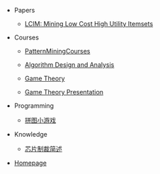 <!-- _sidebar.md -->


* Papers
   * [LCIM: Mining Low Cost High Utility Itemsets](Papers/LCIM.md)


* Courses
   * [PatternMiningCourses](Courses/PatternMiningCourse.md)
   
   * [Algorithm Design and Analysis](Courses/算法设计与分析课程.md)

   * [Game Theory](Courses/GameTheory.md)
   
   * [Game Theory Presentation](Courses/GameTheoryPresentation.md)
   
     <!--注意这里是相对路径-->
   
* Programming
   * [拼图小游戏](Programming/拼图小游戏.md)

* Knowledge
   * [芯片制裁简述](Knowledge/Semiconductor.md)

- [Homepage](https://enz0cez.github.io/#/)
